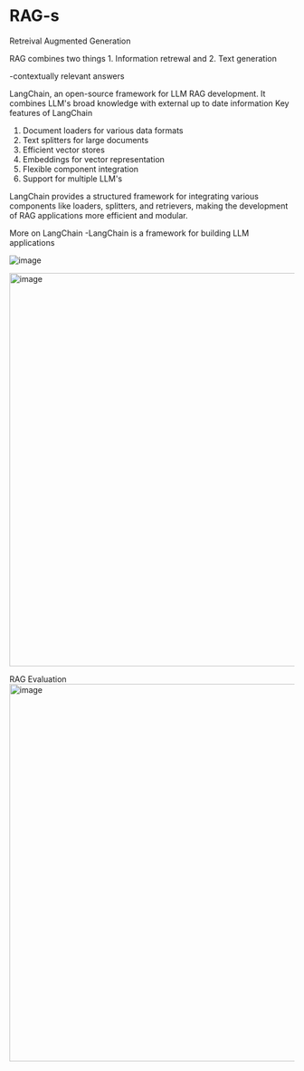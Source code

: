 # RAG-s
Retreival Augmented Generation

RAG combines two things 1. Information retrewal and 2. Text generation

-contextually relevant answers


LangChain, an open-source framework for LLM RAG development.
It combines LLM's broad knowledge with external up to date information 
Key features of LangChain
1. Document loaders for various data formats
2. Text splitters for large documents
3. Efficient vector stores
4. Embeddings for vector representation
5. Flexible component integration
6. Support for multiple LLM's

LangChain provides a structured framework for integrating various components like loaders, splitters, and retrievers, making the development of RAG applications more efficient and modular. 

More on LangChain
-LangChain is a framework for building LLM applications

![image](https://github.com/user-attachments/assets/f666d6e6-791a-4f75-9f5b-45421f9ec6d9)

<img width="694" alt="image" src="https://github.com/user-attachments/assets/86761fde-dd64-41fe-b019-32f81069a8a8" />

RAG Evaluation
<img width="666" alt="image" src="https://github.com/user-attachments/assets/f1a1927e-077c-4d1d-bc59-122ba59f1f2a" />
